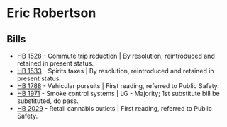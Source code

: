 # Eric Robertson
## Bills
* [HB 1528](/bill/2021-22/hb/1528/) - Commute trip reduction | By resolution, reintroduced and retained in present status.
* [HB 1533](/bill/2021-22/hb/1533/) - Spirits taxes | By resolution, reintroduced and retained in present status.
* [HB 1788](/bill/2021-22/hb/1788/) - Vehicular pursuits | First reading, referred to Public Safety.
* [HB 1971](/bill/2021-22/hb/1971/) - Smoke control systems | LG - Majority; 1st substitute bill be substituted, do pass.
* [HB 2029](/bill/2021-22/hb/2029/) - Retail cannabis outlets | First reading, referred to Public Safety.

